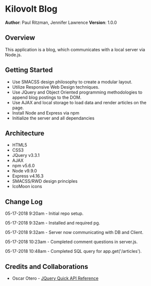 # Kilovolt Blog

**Author**: Paul Ritzman, Jennifer Lawrence
**Version**: 1.0.0

## Overview
This application is a blog, which communicates with a local server via Node.js.

## Getting Started
* Use SMACSS design philosophy to create a modular layout.
* Utilize Responsive Web Design techniques.
* Use JQuery and Object Oriented programming methodologies to append blog postings to the DOM.
* Use AJAX and local storage to load data and render articles on the page.
* Install Node and Express via npm
* Initialize the server and all dependancies

## Architecture
* HTML5
* CSS3
* JQuery v3.3.1
* AJAX
* npm v5.6.0
* Node v9.9.0
* Express v4.16.3
* SMACSS/RWD design principles
* IcoMoon icons

## Change Log
05-17-2018 9:20am - Initial repo setup.

05-17-2018 9:32am - Installed and required pg.

05-17-2018 9:32am - Server now communicating with DB and Client.

05-17-2018 10:23am - Completed comment questions in server.js.

05-17-2018 10:48am - Completed SQL query for app.get('/articles').

## Credits and Collaborations

* Oscar Otero - [JQuery Quick API Reference](https://oscarotero.com/jquery/)